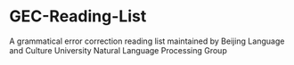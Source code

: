 # GEC-Reading-List
A grammatical error correction reading list maintained by Beijing Language and Culture University Natural Language Processing Group
